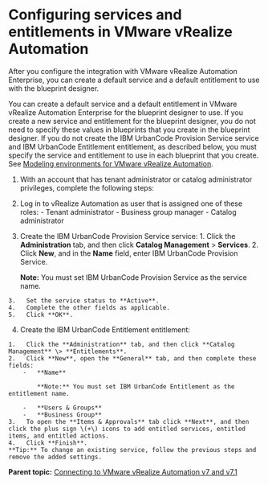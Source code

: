 # Configuring services and entitlements in VMware vRealize Automation

After you configure the integration with VMware vRealize Automation Enterprise, you can create a default service and a default entitlement to use with the blueprint designer.

You can create a default service and a default entitlement in VMware vRealize Automation Enterprise for the blueprint designer to use. If you create a new service and entitlement for the blueprint designer, you do not need to specify these values in blueprints that you create in the blueprint designer. If you do not create the IBM UrbanCode Provision Service service and IBM UrbanCode Entitlement entitlement, as described below, you must specify the service and entitlement to use in each blueprint that you create. See [Modeling environments for VMware vRealize Automation](blueprint_edit_vra.md#).

1.  With an account that has tenant administrator or catalog administrator privileges, complete the following steps:
2.   Log in to vRealize Automation as user that is assigned one of these roles: 
    -   Tenant administrator
    -   Business group manager
    -   Catalog administrator
3.   Create the IBM UrbanCode Provision Service service: 
    1.   Click the **Administration** tab, and then click **Catalog Management** \> **Services**. 
    2.   Click **New**, and in the **Name** field, enter IBM UrbanCode Provision Service. 

        **Note:** You must set IBM UrbanCode Provision Service as the service name.

    3.   Set the service status to **Active**. 
    4.   Complete the other fields as applicable. 
    5.   Click **OK**. 
4.   Create the IBM UrbanCode Entitlement entitlement: 

    1.   Click the **Administration** tab, and then click **Catalog Management** \> **Entitlements**. 
    2.   Click **New**, open the **General** tab, and then complete these fields: 
        -   **Name**

            **Note:** You must set IBM UrbanCode Entitlement as the entitlement name.

        -   **Users & Groups**
        -   **Business Group**
    3.   To open the **Items & Approvals** tab click **Next**, and then click the plus sign \(+\) icons to add entitled services, entitled items, and entitled actions. 
    4.   Click **Finish**. 
    **Tip:** To change an existing service, follow the previous steps and remove the added settings.


**Parent topic:** [Connecting to VMware vRealize Automation v7 and v7.1](../../com.edt.doc/topics/cloud_connect_vra.md)

